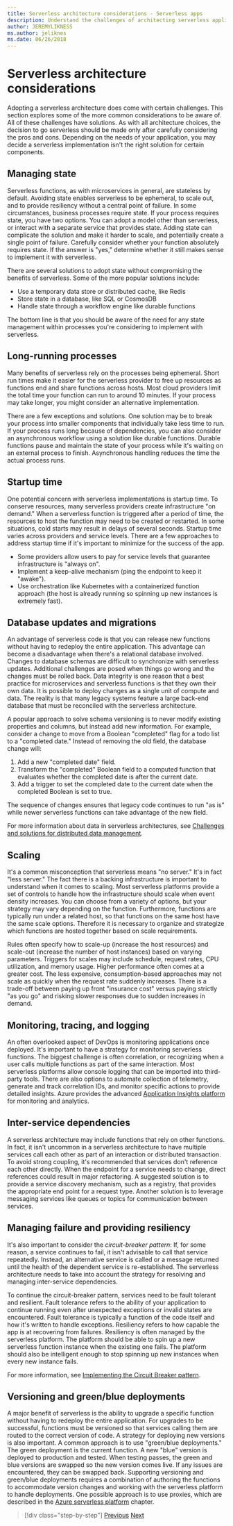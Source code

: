 ```yaml
---
title: Serverless architecture considerations - Serverless apps
description: Understand the challenges of architecting serverless applications, from state management and persistent storage to scale, logging, tracing and diagnostics.
author: JEREMYLIKNESS
ms.author: jeliknes
ms.date: 06/26/2018
---
```

# Serverless architecture considerations

Adopting a serverless architecture does come with certain challenges. This section explores some of the more common considerations to be aware of. All of these challenges have solutions. As with all architecture choices, the decision to go serverless should be made only after carefully considering the pros and cons. Depending on the needs of your application, you may decide a serverless implementation isn't the right solution for certain components.

## Managing state

Serverless functions, as with microservices in general, are stateless by default. Avoiding state enables serverless to be ephemeral, to scale out, and to provide resiliency without a central point of failure. In some circumstances, business processes require state. If your process requires state, you have two options. You can adopt a model other than serverless, or interact with a separate service that provides state. Adding state can complicate the solution and make it harder to scale, and potentially create a single point of failure. Carefully consider whether your function absolutely requires state. If the answer is "yes," determine whether it still makes sense to implement it with serverless.

There are several solutions to adopt state without compromising the benefits of serverless. Some of the more popular solutions include:

- Use a temporary data store or distributed cache, like Redis
- Store state in a database, like SQL or CosmosDB
- Handle state through a workflow engine like durable functions

The bottom line is that you should be aware of the need for any state management within processes you're considering to implement with serverless.

## Long-running processes

Many benefits of serverless rely on the processes being ephemeral. Short run times make it easier for the serverless provider to free up resources as functions end and share functions across hosts. Most cloud providers limit the total time your function can run to around 10 minutes. If your process may take longer, you might consider an alternative implementation.

There are a few exceptions and solutions. One solution may be to break your process into smaller components that individually take less time to run. If your process runs long because of dependencies, you can also consider an asynchronous workflow using a solution like durable functions. Durable functions pause and maintain the state of your process while it's waiting on an external process to finish. Asynchronous handling reduces the time the actual process runs.

## Startup time

One potential concern with serverless implementations is startup time. To conserve resources, many serverless providers create infrastructure "on demand." When a serverless function is triggered after a period of time, the resources to host the function may need to be created or restarted. In some situations, cold starts may result in delays of several seconds. Startup time varies across providers and service levels. There are a few approaches to address startup time if it's important to minimize for the success of the app.

- Some providers allow users to pay for service levels that guarantee infrastructure is "always on".
- Implement a keep-alive mechanism (ping the endpoint to keep it "awake").
- Use orchestration like Kubernetes with a containerized function approach (the host is already running so spinning up new instances is extremely fast).

## Database updates and migrations

An advantage of serverless code is that you can release new functions without having to redeploy the entire application. This advantage can become a disadvantage when there's a relational database involved. Changes to database schemas are difficult to synchronize with serverless updates. Additional challenges are posed when things go wrong and the changes must be rolled back. Data integrity is one reason that a best practice for microservices and serverless functions is that they own their own data. It is possible to deploy changes as a single unit of compute and data. The reality is that many legacy systems feature a large back-end database that must be reconciled with the serverless architecture.

A popular approach to solve schema versioning is to never modify existing properties and columns, but instead add new information. For example, consider a change to move from a Boolean "completed" flag for a todo list to a "completed date." Instead of removing the old field, the database change will:

1. Add a new "completed date" field.
1. Transform the "completed" Boolean field to a computed function that evaluates whether the completed date is after the current date.
1. Add a trigger to set the completed date to the current date when the completed Boolean is set to true.

The sequence of changes ensures that legacy code continues to run "as is" while newer serverless functions can take advantage of the new field.

For more information about data in serverless architectures, see [Challenges and solutions for distributed data management](../microservices/architect-microservice-container-applications/distributed-data-management.md).

## Scaling

It's a common misconception that serverless means "no server." It's in fact "less server." The fact there is a backing infrastructure is important to understand when it comes to scaling. Most serverless platforms provide a set of controls to handle how the infrastructure should scale when event density increases. You can choose from a variety of options, but your strategy may vary depending on the function. Furthermore, functions are typically run under a related host, so that functions on the same host have the same scale options. Therefore it is necessary to organize and strategize which functions are hosted together based on scale requirements.

Rules often specify how to scale-up (increase the host resources) and scale-out (increase the number of host instances) based on varying parameters. Triggers for scales may include schedule, request rates, CPU utilization, and memory usage. Higher performance often comes at a greater cost. The less expensive, consumption-based approaches may not scale as quickly when the request rate suddenly increases. There is a trade-off between paying up front "insurance cost" versus paying strictly "as you go" and risking slower responses due to sudden increases in demand.

## Monitoring, tracing, and logging

An often overlooked aspect of DevOps is monitoring applications once deployed. It's important to have a strategy for monitoring serverless functions. The biggest challenge is often correlation, or recognizing when a user calls multiple functions as part of the same interaction. Most serverless platforms allow console logging that can be imported into third-party tools. There are also options to automate collection of telemetry, generate and track correlation IDs, and monitor specific actions to provide detailed insights. Azure provides the advanced [Application Insights platform](https://docs.microsoft.com/azure/azure-functions/functions-monitoring) for monitoring and analytics.

## Inter-service dependencies

A serverless architecture may include functions that rely on other functions. In fact, it isn't uncommon in a serverless architecture to have multiple services call each other as part of an interaction or distributed transaction. To avoid strong coupling, it's recommended that services don't reference each other directly. When the endpoint for a service needs to change, direct references could result in major refactoring. A suggested solution is to provide a service discovery mechanism, such as a registry, that provides the appropriate end point for a request type. Another solution is to leverage messaging services like queues or topics for communication between services.

## Managing failure and providing resiliency

It's also important to consider the *circuit-breaker pattern*: If, for some reason, a service continues to fail, it isn't advisable to call that service repeatedly. Instead, an alternative service is called or a message returned until the health of the dependent service is re-established. The serverless architecture needs to take into account the strategy for resolving and managing inter-service dependencies.

To continue the circuit-breaker pattern, services need to be fault tolerant and resilient. Fault tolerance refers to the ability of your application to continue running even after unexpected exceptions or invalid states are encountered. Fault tolerance is typically a function of the code itself and how it's written to handle exceptions. Resiliency refers to how capable the app is at recovering from failures. Resiliency is often managed by the serverless platform. The platform should be able to spin up a new serverless function instance when the existing one fails. The platform should also be intelligent enough to stop spinning up new instances when every new instance fails.

For more information, see [Implementing the Circuit Breaker pattern](../microservices/implement-resilient-applications/implement-circuit-breaker-pattern.md).

## Versioning and green/blue deployments

A major benefit of serverless is the ability to upgrade a specific function without having to redeploy the entire application. For upgrades to be successful, functions must be versioned so that services calling them are routed to the correct version of code. A strategy for deploying new versions is also important. A common approach is to use "green/blue deployments." The green deployment is the current function. A new "blue" version is deployed to production and tested. When testing passes, the green and blue versions are swapped so the new version comes live. If any issues are encountered, they can be swapped back. Supporting versioning and green/blue deployments requires a combination of authoring the functions to accommodate version changes and working with the serverless platform to handle deployments. One possible approach is to use proxies, which are described in the [Azure serverless platform](azure-functions.md#proxies) chapter.

>[!div class="step-by-step"]
>[Previous](serverless-architecture.md)
>[Next](serverless-design-examples.md)
